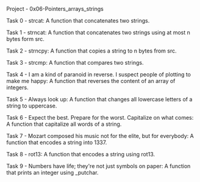 Project - 0x06-Pointers_arrays_strings

Task 0 - strcat: A function that concatenates two strings.

Task 1 - strncat: A function that concatenates two strings using at most n bytes form src.

Task 2 - strncpy: A function that copies a string to n bytes from src.

Task 3 - strcmp: A function that compares two strings.

Task 4 - I am a kind of paranoid in reverse. I suspect people of plotting to make me happy: A function that reverses the content of an array of integers.

Task 5 - Always look up: A function that changes all lowercase letters of a string to uppercase.

Task 6 - Expect the best. Prepare for the worst. Capitalize on what comes: A function that capitalize all words of a string.

Task 7 - Mozart composed his music not for the elite, but for everybody: A function that encodes a string into 1337.

Task 8 - rot13: A function that encodes a string using rot13.

Task 9 - Numbers have life; they're not just symbols on paper: A function that prints an integer using _putchar.
